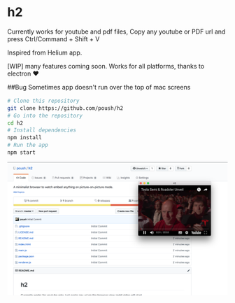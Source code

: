 # h2

Currently works for youtube and pdf files, Copy any youtube or PDF url and press Ctrl/Command + Shift + V

Inspired from Helium app. 

[WIP] many features coming soon. Works for all platforms, thanks to electron ❤️

##Bug
Sometimes app doesn't run over the top of mac screens


```bash
# Clone this repository
git clone https://github.com/poush/h2
# Go into the repository
cd h2
# Install dependencies
npm install
# Run the app
npm start
```

![sample](img.png)

